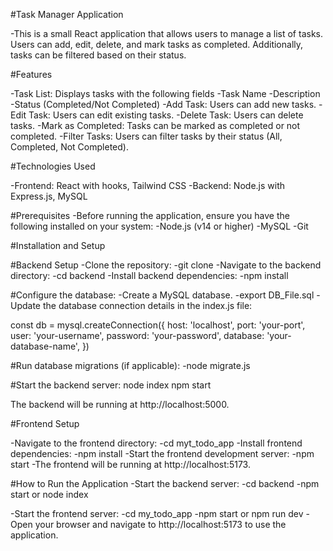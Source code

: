 #Task Manager Application

-This is a small React application that allows users to manage a list of tasks. Users can add, edit, delete, and mark tasks as completed. Additionally, tasks can be filtered based on their status.

#Features

-Task List: Displays tasks with the following fields
-Task Name
-Description
-Status (Completed/Not Completed)
-Add Task: Users can add new tasks.
-Edit Task: Users can edit existing tasks.
-Delete Task: Users can delete tasks.
-Mark as Completed: Tasks can be marked as completed or not completed.
-Filter Tasks: Users can filter tasks by their status (All, Completed, Not Completed).

#Technologies Used

-Frontend: React with hooks, Tailwind CSS
-Backend: Node.js with Express.js, MySQL

#Prerequisites
-Before running the application, ensure you have the following installed on your system:
-Node.js (v14 or higher)
-MySQL
-Git

#Installation and Setup

#Backend Setup
-Clone the repository:
-git clone <repository-link>
-Navigate to the backend directory:
-cd backend
-Install backend dependencies:
-npm install

#Configure the database:
-Create a MySQL database.
-export DB_File.sql
-Update the database connection details in the index.js file:

const db = mysql.createConnection({
    host: 'localhost',
    port: 'your-port',
    user: 'your-username',
    password: 'your-password',
    database: 'your-database-name',
})


#Run database migrations (if applicable):
-node migrate.js

#Start the backend server:
node index
npm start

The backend will be running at http://localhost:5000.


#Frontend Setup

-Navigate to the frontend directory:
-cd myt_todo_app
-Install frontend dependencies:
-npm install
-Start the frontend development server:
-npm start
-The frontend will be running at http://localhost:5173.

#How to Run the Application
-Start the backend server:
-cd backend
-npm start or node index

-Start the frontend server:
-cd my_todo_app
-npm start or npm run dev
-Open your browser and navigate to http://localhost:5173 to use the application.

